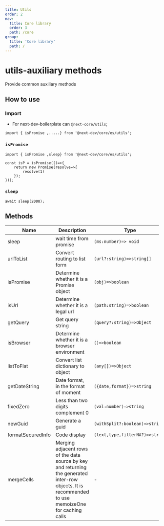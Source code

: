 ```yaml
---
title: Utils
order: 2
nav:
  title: Core library
  order: 3
  path: /core
group:
  title: 'Core library'
  path: /
---
```


# utils-auxiliary methods

Provide common auxiliary methods

## How to use

### Import

- For next-dev-boilerplate can `@next-core/utils`;

```tsx |pure
import { isPromise ,.....} from '@next-dev/core/es/utils';
```

### `isPromise`

```tsx |pure
import { isPromise ,sleep} from '@next-dev/core/es/utils';

const isP = isPromise(()=>{
    return new Promise(resolve=>{
        resolve(1)
    });
}));

```

### `sleep`

```tsx |pure
await sleep(2000);
```

## Methods

| Name | Description | Type |
| --- | --- | --- |
| sleep | wait time from promise | `(ms:number)=> void` |
| urlToList | Convert routing to list form | `(url?:string)=>string[]` |
| isPromise | Determine whether it is a Promise object | `(obj)=>boolean` |
| isUrl | Determine whether it is a legal url | `(path:string)=>boolean` |
| getQuery | Get query string | `(query?:string)=>Object` |
| isBrowser | Determine whether it is a browser environment | `()=>boolean` |
| listToFlat | Convert list dictionary to object | `(any[])=>Object` |
| getDateString | Date format, in the format of moment | `({date,format})=>string` |
| fixedZero | Less than two digits complement 0 | `(val:number)=>string` |
| newGuid | Generate a guid | `(withSplit?:boolean)=>string` |
| formatSecuredInfo | Code display | `(text,type,filterNA?)=>string` |
| mergeCells | Merging adjacent rows of the data source by key and returning the generated inter-row objects. It is recommended to use memoizeOne for caching calls | - |
